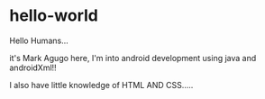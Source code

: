 # hello-world

Hello Humans...

it's Mark Agugo here, I'm into android development using java and androidXml!!

I also have little knowledge of HTML AND CSS.....
